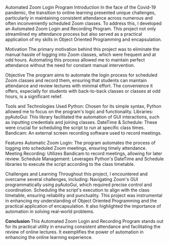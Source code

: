 
Automated Zoom Login Program
Introduction
In the face of the Covid-19 pandemic, the transition to online learning presented unique challenges, particularly in maintaining consistent attendance across numerous and often inconveniently scheduled Zoom classes. To address this, I developed an Automated Zoom Login and Recording Program. This project not only streamlined my attendance process but also served as a practical application of my skills in Object Oriented Programming and encapsulation.

Motivation
The primary motivation behind this project was to eliminate the manual hassle of logging into Zoom classes, which were frequent and at odd hours. Automating this process allowed me to maintain perfect attendance without the need for constant manual intervention.

Objective
The program aims to automate the login process for scheduled Zoom classes and record them, ensuring that students can maintain attendance and review lectures with minimal effort. The convenience it offers, especially for students with back-to-back classes or classes at odd hours, is a significant relief.

Tools and Technologies Used
Python: Chosen for its simple syntax, Python allowed me to focus on the program's logic and functionality.
Libraries:
pyAutoGui: This library facilitated the automation of GUI interactions, such as inputting credentials and joining classes.
DateTime & Schedule: These were crucial for scheduling the script to run at specific class times.
Bandicam: An external screen recording software used to record meetings.

Features
Automatic Zoom Login: The program automates the process of logging into scheduled Zoom meetings, ensuring timely attendance.
Meeting Recording: Utilizes Bandicam to record meetings, allowing for later review.
Schedule Management: Leverages Python's DateTime and Schedule libraries to execute the script according to the class timetable.

Challenges and Learning
Throughout this project, I encountered and overcame several challenges, including:
Navigating Zoom's GUI programmatically using pyAutoGui, which required precise control and coordination.
Scheduling the script's execution to align with the class timetable, ensuring reliability and punctuality.
This project was instrumental in enhancing my understanding of Object Oriented Programming and the practical application of encapsulation. It also highlighted the importance of automation in solving real-world problems.

**Conclusion**
This Automated Zoom Login and Recording Program stands out for its practical utility in ensuring consistent attendance and facilitating the review of online lectures. It exemplifies the power of automation in enhancing the online learning experience.

